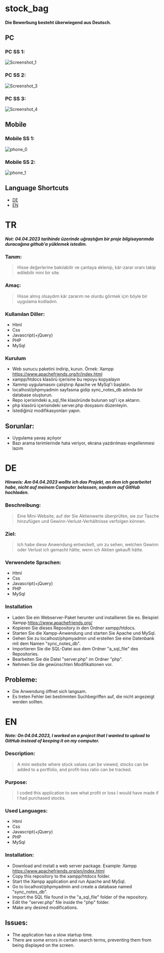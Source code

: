 # stock_bag
#### Die Bewerbung besteht überwiegend aus Deutsch.

## PC
### PC SS 1:
![Screenshot_1](https://github.com/dogutesting/stock_bag/assets/80362520/855547db-2356-47ba-81cf-fb869265bc29)
### PC SS 2:
![Screenshot_3](https://github.com/dogutesting/stock_bag/assets/80362520/7aa88bca-874f-4f63-aba4-526e69a26a02)
### PC SS 3:
![Screenshot_4](https://github.com/dogutesting/stock_bag/assets/80362520/e3151a66-c782-4adf-9235-99c437b0b03c)
## Mobile
### Mobile SS 1:
![phone_0](https://github.com/dogutesting/stock_bag/assets/80362520/164bc87a-7de1-4634-9f8c-4982e54098f5)
### Mobile SS 2:
![phone_1](https://github.com/dogutesting/stock_bag/assets/80362520/986bddf3-8b30-4b49-9467-df28236a4208)

## Language Shortcuts
- [DE](#de)
- [EN](#en)
  
# TR
##### Not: 04.04.2023 tarihinde üzerinde uğraştığım bir proje bilgisayarımda duracağına github'a yüklemek istedim.
### Tanım: 
> Hisse değerlerine bakılabilir ve çantaya eklenip, kâr-zarar oranı takip edilebilir mini bir site.

### Amaç:
> Hisse almış olsaydım kâr zararım ne olurdu görmek için böyle bir uygulama kodladım.

### Kullanılan Diller:
- Html
- Css
- Javascript(+jQuery)
- PHP
- MySql

### Kurulum
- Web sunucu paketini indirip, kurun. Örnek: Xampp https://www.apachefriends.org/tr/index.html
- xampp/htdocs klasörü içerisine bu repoyu kopyalayın
- Xammp uygulamasını çalıştırıp Apache ve MySql'i başlatın.
- localhost/phpmyadmin sayfasına gidip sync_notes_db adında bir database oluşturun.
- Repo içerisindeki a_sql_file klasöründe bulunan sql'i içe aktarın.
- php klasörü içerisindeki server.php dosyasını düzenleyin.
- İstediğiniz modifikasyonları yapın.

## Sorunlar:
- Uygulama yavaş açılıyor
- Bazı arama terimlerinde hata veriyor, ekrana yazdırılması engellenmesi lazım

# DE
##### Hinweis: Am 04.04.2023 wollte ich das Projekt, an dem ich gearbeitet habe, nicht auf meinem Computer belassen, sondern auf GitHub hochladen.
### Beschreibung:
> Eine Mini-Website, auf der Sie Aktienwerte überprüfen, sie zur Tasche hinzufügen und Gewinn-Verlust-Verhältnisse verfolgen können.

### Ziel: 
> Ich habe diese Anwendung entwickelt, um zu sehen, welchen Gewinn oder Verlust ich gemacht hätte, wenn ich Aktien gekauft hätte.

### Verwendete Sprachen:
- Html
- Css
- Javascript(+jQuery)
- PHP
- MySql

### Installation
- Laden Sie ein Webserver-Paket herunter und installieren Sie es. Beispiel: Xampp https://www.apachefriends.org/
- Kopieren Sie dieses Repository in den Ordner xampp/htdocs.
- Starten Sie die Xampp-Anwendung und starten Sie Apache und MySql.
- Gehen Sie zu localhost/phpmyadmin und erstellen Sie eine Datenbank mit dem Namen "sync_notes_db".
- Importieren Sie die SQL-Datei aus dem Ordner "a_sql_file" des Repositories.
- Bearbeiten Sie die Datei "server.php" im Ordner "php".
- Nehmen Sie die gewünschten Modifikationen vor.

## Probleme:
- Die Anwendung öffnet sich langsam.
- Es treten Fehler bei bestimmten Suchbegriffen auf, die nicht angezeigt werden sollten.

# EN
##### Note: On 04.04.2023, I worked on a project that I wanted to upload to GitHub instead of keeping it on my computer.
### Description:
> A mini website where stock values can be viewed, stocks can be added to a portfolio, and profit-loss ratio can be tracked.

### Purpose: 
> I coded this application to see what profit or loss I would have made if I had purchased stocks.

### Used Languages:
- Html
- Css
- Javascript(+jQuery)
- PHP
- MySql

### Installation:
- Download and install a web server package. Example: Xampp https://www.apachefriends.org/en/index.html
- Copy this repository to the xampp/htdocs folder.
- Start the Xampp application and run Apache and MySql.
- Go to localhost/phpmyadmin and create a database named "sync_notes_db".
- Import the SQL file found in the "a_sql_file" folder of the repository.
- Edit the "server.php" file inside the "php" folder.
- Make any desired modifications.

## Issues:
- The application has a slow startup time.
- There are some errors in certain search terms, preventing them from being displayed on the screen.
